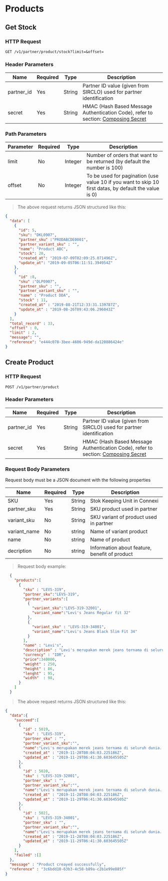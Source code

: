 # Products

## Get Stock

### HTTP Request

`GET /v1/partner/product/stock?limit=&offset=`

### Header Parameters

| Name       | Required | Type   | Description                                                                                                       |
| ---------- | -------- | ------ | ----------------------------------------------------------------------------------------------------------------- |
| partner_id | Yes      | String | Partner ID value (given from SIRCLO) used for partner identification                                              |
| secret     | Yes      | String | HMAC (Hash Based Message Authentication Code), refer to section: <a href="#composing-secret">Composing Secret</a> |

### Path Parameters

| Parameter | Required | Type    | Description                                                                                            |
| --------- | -------- | ------- | ------------------------------------------------------------------------------------------------------ |
| limit     | No       | Integer | Number of orders that want to be returned (by default the number is 100)                               |
| offset    | No       | Integer | To be used for pagination (use value 10 if you want to skip 10 first datas, by default the value is 0) |

> The above request returns JSON structured like this:

```json
{
  "data": [
    {
      "id": 5,
      "sku": "DKL0907",
      "partner_sku" :"PRODABCDE0001",
      "partner_variant_sku" : "",
      "name": "Product ABC",
      "stock": 20,
      "created_at": "2019-07-09T02:09:25.071496Z",
      "update_at": "2019-09-05T06:11:51.394954Z"
    },
    {
      "id" :8,
      "sku" :"DLP0907",
      "partner_sku" : "",
      "partner_variant_sku" : "",
      "name" : "Product DDA",
      "stock" : 11,
      "created_at" : "2019-08-21T12:33:31.139787Z",
      "update_at" : "2019-08-26T09:43:06.296043Z"
    }
  ],
  "total_record" : 33,
  "offset" : 0,
  "limit" : 2,
  "message": "",
  "reference": "e444c078-3bee-4606-949d-da120886424e"
}
```
## Create Product 

### HTTP Request

`POST /v1/partner/product`

### Header Parameters

| Name       | Required | Type   | Description                                                                                                       |
| ---------- | -------- | ------ | ----------------------------------------------------------------------------------------------------------------- |
| partner_id | Yes      | String | Partner ID value (given from SIRCLO) used for partner identification                                              |
| secret     | Yes      | String | HMAC (Hash Based Message Authentication Code), refer to section: <a href="#composing-secret">Composing Secret</a> |

### Request Body Parameters

Request body must be a JSON document with the following properties

|Name                 | Required | Type   | Description                                                      | 
|---------------------| ---------|--------|------------------------------------------------------------------|
| SKU                 |  Yes     | String | Stok Keeping Unit in Connexi                                     |
| partner_sku         |  Yes     | String | SKU product used in partner                                      |
| variant_sku         |   No     | String | SKU variant of product used in partner                           |
| variant_name        |   No     | string | Name of variant product                                          | 
| name                |   No     | string | Name of product                                                  |
| decription          |   No     | string | Information about feature, benefit of product                    |

> Request body example:

```json 
  {
    "products":[
      {
        "sku" : "LEVS-319",
        "partner_sku":"LEVS-319",
        "partner_variants":[
          {
            "variant_sku":"LEVS-319-32001",
            "variant_name":"Levi's Jeans Regular fit 32"
          },
          {
            "variant_sku" : "LEVS-319-34001",
            "variant_name":"Levi's Jeans Black Slim Fit 34"
          }
        ], 
        "name" : "Levi's",
        "description" : "Levi's merupakan merek jeans ternama di seluruh dunia, Ayo pakai Levi's!",
        "currency" : "IDR", 
        "price":340000,
        "weight" : 250, 
        "height" : 86, 
        "lenght" : 95, 
        "width"  : 98,
      }
    ]
  }
```
> The above request returns JSON structured like this:

```json
{
  "data":{
    "succeed":[
      {
        "id" : 5019,
        "sku" : "LEVS-319",
        "partner_sku" : "",
        "partner_variant_sku":"",
        "name":"Levi's merupakan merek jeans ternama di seluruh dunia. Ayo pakai Levi's!",
        "created_at" : "2019-11-28T08:04:03.225186Z", 
        "updated_at" : "2019-11-29T06:41:30.603645505Z"
      },
      {
        "id" : 5020,
        "sku" : "LEVS-319-32001",
        "partner_sku" : "",
        "partner_variant_sku":"",
        "name":"Levi's merupakan merek jeans ternama di seluruh dunia. Ayo pakai Levi's!",
        "created_at" : "2019-11-28T08:04:03.225186Z", 
        "updated_at" : "2019-11-29T06:41:30.603645505Z"
      },
      {
        "id" : 5021,
        "sku" : "LEVS-319-34001",
        "partner_sku" : "",
        "partner_variant_sku":"",
        "name":"Levi's merupakan merek jeans ternama di seluruh dunia. Ayo pakai Levi's!",
        "created_at" : "2019-11-28T08:04:03.225186Z", 
        "updated_at" : "2019-11-29T06:41:30.603645505Z"
      }
    ],
    "failed" :[]
  },
  "message" : "Product creayed successfully",
  "reference" : "3c6bdd10-63b3-4c58-b89a-c2b1e99e885f"
}
```
